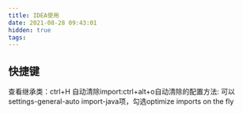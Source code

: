 ```yaml
---
title: IDEA使用
date: 2021-08-28 09:43:01
hidden: true
tags:
---
```


## 快捷键
查看继承类：ctrl+H
自动清除import:ctrl+alt+o自动清除的配置方法: 可以settings-general-auto import-java项，勾选optimize imports on the fly